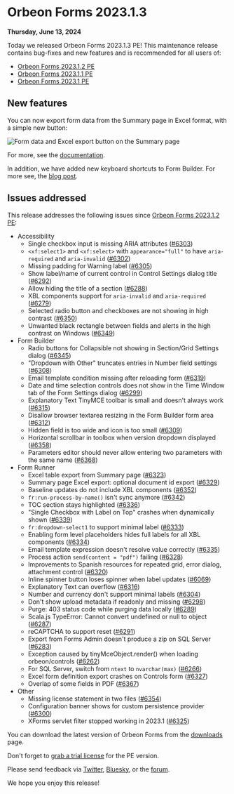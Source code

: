 # Orbeon Forms 2023.1.3

__Thursday, June 13, 2024__

Today we released Orbeon Forms 2023.1.3 PE! This maintenance release contains bug-fixes and new features and is recommended for all users of:

- [Orbeon Forms 2023.1.2 PE](orbeon-forms-2023.1.2.md)
- [Orbeon Forms 2023.1.1 PE](orbeon-forms-2023.1.1.md)
- [Orbeon Forms 2023.1 PE](orbeon-forms-2023.1.md)

## New features

You can now export form data from the Summary page in Excel format, with a simple new button:

![Form data and Excel export button on the Summary page](/form-runner/images/summary-excel-export.png)

For more, see the [documentation](/form-runner/feature/summary-page-export.md).

In addition, we have added new keyboard shortcuts to Form Builder. For more see, the [blog post](https://www.orbeon.com/2024/07/keyboard-shortcuts).

## Issues addressed

This release addresses the following issues since [Orbeon Forms 2023.1.2 PE](orbeon-forms-2023.1.2.md):

- Accessibility
    - Single checkbox input is missing ARIA attributes ([\#6303](https://github.com/orbeon/orbeon-forms/issues/6303))
    - `<xf:select1>` and `<xf:select>` with `appearance="full"` to have `aria-required` and `aria-invalid` ([\#6302](https://github.com/orbeon/orbeon-forms/issues/6302))
    - Missing padding for Warning label ([\#6305](https://github.com/orbeon/orbeon-forms/issues/6305))
    - Show label/name of current control in Control Settings dialog title ([\#6292](https://github.com/orbeon/orbeon-forms/issues/6292))
    - Allow hiding the title of a section ([\#6288](https://github.com/orbeon/orbeon-forms/issues/6288))
    - XBL components support for `aria-invalid` and `aria-required` ([\#6279](https://github.com/orbeon/orbeon-forms/issues/6279))
    - Selected radio button and checkboxes are not showing in high contrast ([\#6350](https://github.com/orbeon/orbeon-forms/issues/6350))
    - Unwanted black rectangle between fields and alerts in the high contrast on Windows ([\#6349](https://github.com/orbeon/orbeon-forms/issues/6349))
- Form Builder
    - Radio buttons for Collapsible not showing in Section/Grid Settings dialog ([\#6345](https://github.com/orbeon/orbeon-forms/issues/6345)) 
    - "Dropdown with Other" truncates entries in Number field settings ([\#6308](https://github.com/orbeon/orbeon-forms/issues/6308))
    - Email template condition missing after reloading form ([\#6319](https://github.com/orbeon/orbeon-forms/issues/6319))
    - Date and time selection controls does not show in the Time Window tab of the Form Settings dialog ([\#6299](https://github.com/orbeon/orbeon-forms/issues/6299))
    - Explanatory Text TinyMCE toolbar is small and doesn't always work ([\#6315](https://github.com/orbeon/orbeon-forms/issues/6315))
    - Disallow browser textarea resizing in the Form Builder form area ([\#6312](https://github.com/orbeon/orbeon-forms/issues/6312))
    - Hidden field is too wide and icon is too small ([\#6309](https://github.com/orbeon/orbeon-forms/issues/6309))
    - Horizontal scrollbar in toolbox when version dropdown displayed ([\#6358](https://github.com/orbeon/orbeon-forms/issues/6358))
    - Parameters editor should never allow entering two parameters with the same name ([\#6368](https://github.com/orbeon/orbeon-forms/issues/6368))
- Form Runner
    - Excel table export from Summary page ([\#6323](https://github.com/orbeon/orbeon-forms/issues/6323))
    - Summary page Excel export: optional document id export ([\#6329](https://github.com/orbeon/orbeon-forms/issues/6329))
    - Baseline updates do not include XBL components ([\#6352](https://github.com/orbeon/orbeon-forms/issues/6352))
    - `fr:run-process-by-name()` isn't sync anymore ([\#6342](https://github.com/orbeon/orbeon-forms/issues/6342))
    - TOC section stays highlighted ([\#6336](https://github.com/orbeon/orbeon-forms/issues/6336))
    - "Single Checkbox with Label on Top" crashes when dynamically shown ([\#6339](https://github.com/orbeon/orbeon-forms/issues/6339))
    - `fr:dropdown-select1` to support minimal label ([\#6333](https://github.com/orbeon/orbeon-forms/issues/6333))
    - Enabling form level placeholders hides full labels for all XBL components ([\#6334](https://github.com/orbeon/orbeon-forms/issues/6334))
    - Email template expression doesn't resolve value correctly ([\#6335](https://github.com/orbeon/orbeon-forms/issues/6335))
    - Process action `send(content = "pdf")` failing ([\#6328](https://github.com/orbeon/orbeon-forms/issues/6328))
    - Improvements to Spanish resources for repeated grid, error dialog, attachment control ([\#6320](https://github.com/orbeon/orbeon-forms/issues/6320))
    - Inline spinner button loses spinner when label updates ([\#6069](https://github.com/orbeon/orbeon-forms/issues/6069))
    - Explanatory Text can overflow ([\#6316](https://github.com/orbeon/orbeon-forms/issues/6316))
    - Number and currency don't support minimal labels ([\#6304](https://github.com/orbeon/orbeon-forms/issues/6304))
    - Don't show upload metadata if readonly and missing ([\#6298](https://github.com/orbeon/orbeon-forms/issues/6298))
    - Purge: 403 status code while purging data locally ([\#6289](https://github.com/orbeon/orbeon-forms/issues/6289))
    - Scala.js TypeError: Cannot convert undefined or null to object ([\#6287](https://github.com/orbeon/orbeon-forms/issues/6287))
    - reCAPTCHA to support reset ([\#6291](https://github.com/orbeon/orbeon-forms/issues/6291))
    - Export from Forms Admin doesn't produce a zip on SQL Server ([\#6283](https://github.com/orbeon/orbeon-forms/issues/6283))
    - Exception caused by tinyMceObject.render() when loading orbeon/controls ([\#6262](https://github.com/orbeon/orbeon-forms/issues/6262))
    - For SQL Server, switch from `ntext` to `nvarchar(max)` ([\#6266](https://github.com/orbeon/orbeon-forms/issues/6266))
    - Excel form definition export crashes on Controls form ([\#6327](https://github.com/orbeon/orbeon-forms/issues/6327))
    - Overlap of some fields in PDF ([\#6367](https://github.com/orbeon/orbeon-forms/issues/6367))
- Other
    - Missing license statement in two files ([\#6354](https://github.com/orbeon/orbeon-forms/issues/6354))
    - Configuration banner shows for custom persistence provider ([\#6300](https://github.com/orbeon/orbeon-forms/issues/6300))
    - XForms servlet filter stopped working in 2023.1 ([\#6325](https://github.com/orbeon/orbeon-forms/issues/6325))

You can download the latest version of Orbeon Forms from the [downloads](https://www.orbeon.com/download) page.

Don't forget to [grab a trial license](https://prod.orbeon.com/prod/fr/orbeon/register/new) for the PE version.

Please send feedback via [Twitter](https://twitter.com/orbeon), [Bluesky](https://bsky.app/profile/orbeon.bsky.social), or the [forum](https://groups.google.com/g/orbeon).

We hope you enjoy this release!
